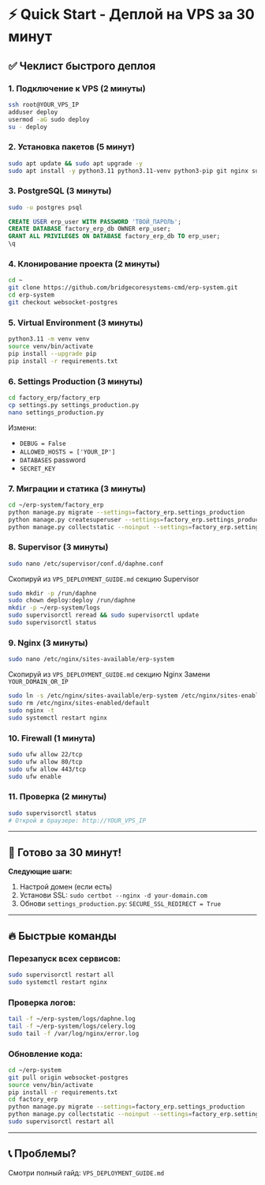 # ⚡ Quick Start - Деплой на VPS за 30 минут

## ✅ Чеклист быстрого деплоя

### 1. Подключение к VPS (2 минуты)
```bash
ssh root@YOUR_VPS_IP
adduser deploy
usermod -aG sudo deploy
su - deploy
```

### 2. Установка пакетов (5 минут)
```bash
sudo apt update && sudo apt upgrade -y
sudo apt install -y python3.11 python3.11-venv python3-pip git nginx supervisor redis-server postgresql postgresql-contrib libpq-dev ufw
```

### 3. PostgreSQL (3 минуты)
```bash
sudo -u postgres psql
```
```sql
CREATE USER erp_user WITH PASSWORD 'ТВОЙ_ПАРОЛЬ';
CREATE DATABASE factory_erp_db OWNER erp_user;
GRANT ALL PRIVILEGES ON DATABASE factory_erp_db TO erp_user;
\q
```

### 4. Клонирование проекта (2 минуты)
```bash
cd ~
git clone https://github.com/bridgecoresystems-cmd/erp-system.git
cd erp-system
git checkout websocket-postgres
```

### 5. Virtual Environment (3 минуты)
```bash
python3.11 -m venv venv
source venv/bin/activate
pip install --upgrade pip
pip install -r requirements.txt
```

### 6. Settings Production (3 минуты)
```bash
cd factory_erp/factory_erp
cp settings.py settings_production.py
nano settings_production.py
```
Измени:
- `DEBUG = False`
- `ALLOWED_HOSTS = ['YOUR_IP']`
- `DATABASES` password
- `SECRET_KEY`

### 7. Миграции и статика (3 минуты)
```bash
cd ~/erp-system/factory_erp
python manage.py migrate --settings=factory_erp.settings_production
python manage.py createsuperuser --settings=factory_erp.settings_production
python manage.py collectstatic --noinput --settings=factory_erp.settings_production
```

### 8. Supervisor (3 минуты)
```bash
sudo nano /etc/supervisor/conf.d/daphne.conf
```
Скопируй из `VPS_DEPLOYMENT_GUIDE.md` секцию Supervisor

```bash
sudo mkdir -p /run/daphne
sudo chown deploy:deploy /run/daphne
mkdir -p ~/erp-system/logs
sudo supervisorctl reread && sudo supervisorctl update
sudo supervisorctl status
```

### 9. Nginx (3 минуты)
```bash
sudo nano /etc/nginx/sites-available/erp-system
```
Скопируй из `VPS_DEPLOYMENT_GUIDE.md` секцию Nginx
Замени `YOUR_DOMAIN_OR_IP`

```bash
sudo ln -s /etc/nginx/sites-available/erp-system /etc/nginx/sites-enabled/
sudo rm /etc/nginx/sites-enabled/default
sudo nginx -t
sudo systemctl restart nginx
```

### 10. Firewall (1 минута)
```bash
sudo ufw allow 22/tcp
sudo ufw allow 80/tcp
sudo ufw allow 443/tcp
sudo ufw enable
```

### 11. Проверка (2 минуты)
```bash
sudo supervisorctl status
# Открой в браузере: http://YOUR_VPS_IP
```

---

## 🎉 Готово за 30 минут!

**Следующие шаги:**
1. Настрой домен (если есть)
2. Установи SSL: `sudo certbot --nginx -d your-domain.com`
3. Обнови `settings_production.py`: `SECURE_SSL_REDIRECT = True`

---

## 🔥 Быстрые команды

### Перезапуск всех сервисов:
```bash
sudo supervisorctl restart all
sudo systemctl restart nginx
```

### Проверка логов:
```bash
tail -f ~/erp-system/logs/daphne.log
tail -f ~/erp-system/logs/celery.log
sudo tail -f /var/log/nginx/error.log
```

### Обновление кода:
```bash
cd ~/erp-system
git pull origin websocket-postgres
source venv/bin/activate
pip install -r requirements.txt
cd factory_erp
python manage.py migrate --settings=factory_erp.settings_production
python manage.py collectstatic --noinput --settings=factory_erp.settings_production
sudo supervisorctl restart all
```

---

## 📞 Проблемы?

Смотри полный гайд: `VPS_DEPLOYMENT_GUIDE.md`


